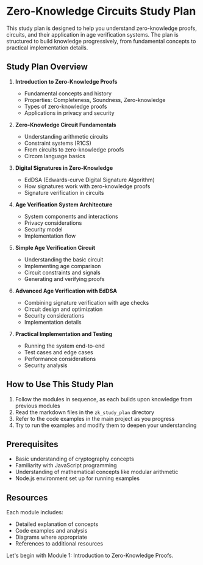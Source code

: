 # Zero-Knowledge Circuits Study Plan

This study plan is designed to help you understand zero-knowledge proofs, circuits, and their application in age verification systems. The plan is structured to build knowledge progressively, from fundamental concepts to practical implementation details.

## Study Plan Overview

1. **Introduction to Zero-Knowledge Proofs**
   - Fundamental concepts and history
   - Properties: Completeness, Soundness, Zero-knowledge
   - Types of zero-knowledge proofs
   - Applications in privacy and security

2. **Zero-Knowledge Circuit Fundamentals**
   - Understanding arithmetic circuits
   - Constraint systems (R1CS)
   - From circuits to zero-knowledge proofs
   - Circom language basics

3. **Digital Signatures in Zero-Knowledge**
   - EdDSA (Edwards-curve Digital Signature Algorithm)
   - How signatures work with zero-knowledge proofs
   - Signature verification in circuits

4. **Age Verification System Architecture**
   - System components and interactions
   - Privacy considerations
   - Security model
   - Implementation flow

5. **Simple Age Verification Circuit**
   - Understanding the basic circuit
   - Implementing age comparison
   - Circuit constraints and signals
   - Generating and verifying proofs

6. **Advanced Age Verification with EdDSA**
   - Combining signature verification with age checks
   - Circuit design and optimization
   - Security considerations
   - Implementation details

7. **Practical Implementation and Testing**
   - Running the system end-to-end
   - Test cases and edge cases
   - Performance considerations
   - Security analysis

## How to Use This Study Plan

1. Follow the modules in sequence, as each builds upon knowledge from previous modules
2. Read the markdown files in the `zk_study_plan` directory
3. Refer to the code examples in the main project as you progress
4. Try to run the examples and modify them to deepen your understanding

## Prerequisites

- Basic understanding of cryptography concepts
- Familiarity with JavaScript programming
- Understanding of mathematical concepts like modular arithmetic
- Node.js environment set up for running examples

## Resources

Each module includes:
- Detailed explanation of concepts
- Code examples and analysis
- Diagrams where appropriate
- References to additional resources

Let's begin with Module 1: Introduction to Zero-Knowledge Proofs.
